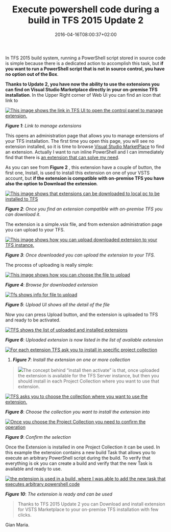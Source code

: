 ﻿---
title: "Execute powershell code during a build in TFS 2015 Update 2"
description: ""
date: 2016-04-16T08:00:37+02:00
draft: false
tags: [Tfs]
categories: [Team Foundation Server]
---
In TFS 2015 build system, running a PowerShell script stored in source code is simple because there is a dedicated action to accomplish this task, but  **if you want to run a PowerShell script that is not in source control, you have no option out of the Box**.

 **Thanks to Update 2, you have now the ability to use the extensions you can find on Visual Studio Marketplace directly in your on-premise TFS installation**. In the Upper Right corner of Web Ui you can find an icon that link to

[![This image shows the link in TFS UI to open the control panel to manage extension.](http://www.codewrecks.com/blog/wp-content/uploads/2016/04/image_thumb-7.png "Link to manage extensions")](http://www.codewrecks.com/blog/wp-content/uploads/2016/04/image-7.png)

 ***Figure 1***: *Link to manage extensions*

This opens an administration page that allows you to manage extensions of your TFS installation. The first time you open this page, you will see no extension installed, so it is time to browse [Visual Studio MarketPlace](https://marketplace.visualstudio.com/VSTS) to find an extension. Actually I want to run inline PowerShell and I can immediately find that there is [an extension that can solve my need](https://marketplace.visualstudio.com/items?itemName=petergroenewegen.PeterGroenewegen-Xpirit-Vsts-Build-InlinePowershell).

As you can see from  **Figure 2** , this extension have a couple of button, the first one, Install, is used to install this extension on one of your VSTS account, but  **if the extension is compatible with on-premise TFS you have also the option to Download the extension**.

[![This image shows that extensions can be downloaded to local pc to be installed to TFS](http://www.codewrecks.com/blog/wp-content/uploads/2016/04/image_thumb-8.png "Download extension")](http://www.codewrecks.com/blog/wp-content/uploads/2016/04/image-8.png)

 ***Figure 2***: *Once you find an extension compatible with on-premise TFS you can download it.*

The extension is a simple.vsix file, and from extension administration page you can upload to your TFS.

[![This image shows how you can upload downloaded extension to your TFS instance.](http://www.codewrecks.com/blog/wp-content/uploads/2016/04/image10_thumb.png "Upload extension to TFS")](http://www.codewrecks.com/blog/wp-content/uploads/2016/04/image10.png)

 ***Figure 3***: *Once downloaded you can upload the extension to your TFS.*

The process of uploading is really simple:

[![This image shows how you can choose the file to upload](http://www.codewrecks.com/blog/wp-content/uploads/2016/04/image13_thumb.png "Browse for downloaded extension")](http://www.codewrecks.com/blog/wp-content/uploads/2016/04/image13.png)

 ***Figure 4***: *Browse for downloaded extension*

[![Tfs shows info for file to upload](http://www.codewrecks.com/blog/wp-content/uploads/2016/04/image16_thumb.png "Upload file")](http://www.codewrecks.com/blog/wp-content/uploads/2016/04/image16.png)

 ***Figure 5***: *Upload UI shows all the detail of the file*

Now you can press Upload button, and the extension is uploaded to TFS and ready to be activated.

[![TFS shows the list of uploaded and installed extensions](http://www.codewrecks.com/blog/wp-content/uploads/2016/04/image19_thumb.png "Uploaded extension list")](http://www.codewrecks.com/blog/wp-content/uploads/2016/04/image19.png)

 ***Figure 6***: *Uploaded extension is now listed in the list of available extension*

[![For each extension TFS ask you to install in specific project collection](http://www.codewrecks.com/blog/wp-content/uploads/2016/04/image22_thumb.png "Install extension")](http://www.codewrecks.com/blog/wp-content/uploads/2016/04/image22.png)

1.  ***Figure 7***: *Install the extension on one or more collection*

> ![](https://ssl.gstatic.com/ui/v1/icons/mail/images/cleardot.gif)The concept behind “install then activate” is that, once uploaded the extension is available for the TFS Server instance, but then you should install in each Project Collection where you want to use that extension.

[![TFS asks you to choose the collection where you want to use the extension.](http://www.codewrecks.com/blog/wp-content/uploads/2016/04/image25_thumb.png "Choose collection")](http://www.codewrecks.com/blog/wp-content/uploads/2016/04/image25.png)

 ***Figure 8***: *Choose the collection you want to install the extension into*

[![Once you choose the Project Collection you need to confirm the operation](http://www.codewrecks.com/blog/wp-content/uploads/2016/04/image28_thumb.png "confirm installing")](http://www.codewrecks.com/blog/wp-content/uploads/2016/04/image28.png)

 ***Figure 9***: *Confirm the selection*

Once the Extension is installed in one Project Collection it can be used. In this example the extension contains a new build Task that allows you to execute an arbitrary PowerShell script during the build. To verify that everything is ok you can create a build and verify that the new Task is available and ready to use.

[![the extension is used in a build, where I was able to add the new task that executes arbitrary powershell code](http://www.codewrecks.com/blog/wp-content/uploads/2016/04/image31_thumb.png "extension in action")](http://www.codewrecks.com/blog/wp-content/uploads/2016/04/image31.png)

 ***Figure 10***: *The extension is ready and can be used*

> Thanks to TFS 2015 Update 2 you can Download and install extension for VSTS Marketplace to your on-premise TFS installation with few clicks.

Gian Maria.
